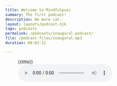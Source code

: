 ```yaml
---
title: Welcome to Mindfulpuss
summary: The first podcast!
description: Be more cat.
layout: layouts/podcast.njk
tags: podcasts
permalink: /podcasts/inaugural-podcast/
file: /podcast-files/inaugural.mp3
duration: 00:02:12

---
```




<div id="footnote-container"></div>
<script src="/js/popcorn.js"></script>
<script src="/js/popcorn.footnote.js"></script>
<script src="/js/podcast.js"></script>

<figure>
    <figcaption>{{title}}</figcaption>
    <audio
        controls
        id="podcast"
        src="{{file}}">
            Your browser does not support the
            <code>audio</code> element.
    </audio>
</figure>